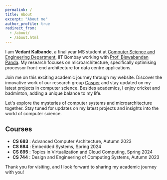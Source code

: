 ```yaml
---
permalink: /
title: About
excerpt: "About me"
author_profile: true
redirect_from: 
  - /about/
  - /about.html
---
```


I am **Vedant Kalbande**, a final year MS student at [Computer Science and Engineering Department](https://www.cse.iitb.ac.in), IIT Bombay working with [Prof. Biswabandan Panda](https://www.cse.iitb.ac.in/~biswa). My research focuses on microarchitecture, specifically optimising processor front-end architecture for data centre applications.

Join me on this exciting academic journey through my website. Discover the innovative work of our research group [Casper](https://casper-iitb.github.io) and stay updated on my latest projects in computer science. Besides academics, I enjoy cricket and badminton, adding a unique balance to my life.

Let's explore the mysteries of computer systems and microarchitecture together. Stay tuned for updates on my latest projects and insights into the world of computer science.

## Courses
* **CS 683** : Advanced Computer Architecture, Autumn 2023
* **CS 684** : Embedded Systems, Spring 2024
* **CS 695** : Topics in Virtualization and Cloud Computing, Spring 2024
* **CS 744** : Design and Engineering of Computing Systems, Autumn 2023

Thank you for visiting, and I look forward to sharing my academic journey with you!
